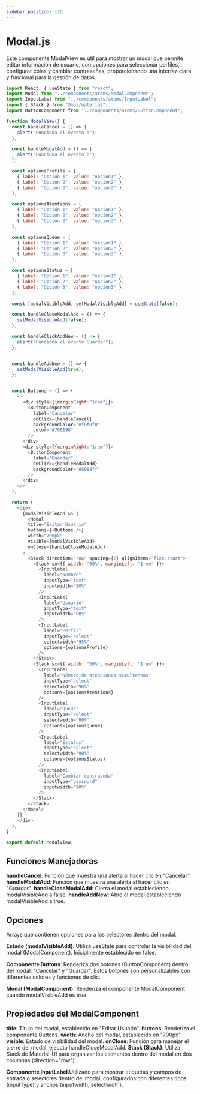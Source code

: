 ```yaml
---
sidebar_position: 176
---
```


# Modal.js

Este componente ModalView es útil para mostrar un modal que permite editar información de usuario, con opciones para seleccionar perfiles, configurar colas y cambiar contraseñas, proporcionando una interfaz clara y funcional para la gestión de datos.

```js
import React, { useState } from "react";
import Modal from "../components/atoms/ModalComponent";
import InputLabel from "../components/atoms/InputLabel";
import { Stack } from "@mui/material";
import ButtonComponent from "../components/atoms/ButtonComponent";

function ModalView() {
  const handleCancel = () => {
    alert("Funciona el evento a");
  };

  const handleModalAdd = () => {
    alert("Funciona el evento b");
  };

  const optionsProfile = [
    { label: "Opción 1", value: "opcion1" },
    { label: "Opción 2", value: "opcion2" },
    { label: "Opción 3", value: "opcion3" },
  ];

  const optionsAtentions = [
    { label: "Opción 1", value: "opcion1" },
    { label: "Opción 2", value: "opcion2" },
    { label: "Opción 3", value: "opcion3" },
  ];

  const optionsQueue = [
    { label: "Opción 1", value: "opcion1" },
    { label: "Opción 2", value: "opcion2" },
    { label: "Opción 3", value: "opcion3" },
  ];

  const optionsStatus = [
    { label: "Opción 1", value: "opcion1" },
    { label: "Opción 2", value: "opcion2" },
    { label: "Opción 3", value: "opcion3" },
  ];

  const [modalVisibleAdd, setModalVisibleAdd] = useState(false);

  const handleCloseModalAdd = () => {
    setModalVisibleAdd(false);
  };

  const handleClickAddNew = () => {
    alert("Funciona el evento Guardar");
  };


  const handleAddNew = () => {
    setModalVisibleAdd(true);
  };


  const Buttons = () => (
    <>
      <div style={{marginRight:"1rem"}}>
        <ButtonComponent
          label="Cancelar"
          onClick={handleCancel}
          backgroundColor="#f0f0f0"
          color="#708198"
        />
      </div>
      <div style={{marginRight:"1rem"}}>
        <ButtonComponent
          label="Guardar"
          onClick={handleModalAdd}
          backgroundColor="#8088ff"
        />
      </div>
    </>
  );

  return (
    <div>
      {modalVisibleAdd && (
        <Modal
        title="Editar Usuario"
        buttons={<Buttons />}
        width="700px"
        visible={modalVisibleAdd}
        onClose={handleCloseModalAdd}
      >
        <Stack direction="row" spacing={2} alignItems="flex-start">
          <Stack sx={{ width: "50%", marginLeft: "1rem" }}>
            <InputLabel
              label="Nombre"
              inputType="text"
              inputwidth="90%"
            />
            <InputLabel
              label="Usuario"
              inputType="text"
              inputwidth="90%"
            />
            <InputLabel
              label="Perfil"
              inputType="select"
              selectwidth="95%"
              options={optionsProfile}
            />
          </Stack>
          <Stack sx={{ width: "50%", marginLeft: "1rem" }}>
            <InputLabel
              label="Número de atenciones simultaneas"
              inputType="select"
              selectwidth="90%"
              options={optionsAtentions}
            />
            <InputLabel
              label="Queue"
              inputType="select"
              selectwidth="90%"
              options={optionsQueue}
            />
            <InputLabel
              label="Estatus"
              inputType="select"
              selectwidth="90%"
              options={optionsStatus}
            />
            <InputLabel
              label="Cambiar contraseña"
              inputType="password"
              inputwidth="90%"
            />
          </Stack>
        </Stack>
      </Modal>
    )}
    </div>
  );
}

export default ModalView;
```

## Funciones Manejadoras

**handleCancel**: Función que muestra una alerta al hacer clic en "Cancelar".
**handleModalAdd**: Función que muestra una alerta al hacer clic en "Guardar".
**handleCloseModalAdd**: Cierra el modal estableciendo modalVisibleAdd a false.
**handleAddNew**: Abre el modal estableciendo modalVisibleAdd a true.

## Opciones

Arrays que contienen opciones para los selectores dentro del modal.

**Estado (modalVisibleAdd)**: Utiliza useState para controlar la visibilidad del modal (ModalComponent). Inicialmente establecido en false.

**Componente Buttons**: Renderiza dos botones (ButtonComponent) dentro del modal: "Cancelar" y "Guardar". Estos botones son personalizables con diferentes colores y funciones de clic.

**Modal (ModalComponent)**: Renderiza el componente ModalComponent cuando modalVisibleAdd es true.

## Propiedades del ModalComponent

**title**: Título del modal, establecido en "Editar Usuario".
**buttons**: Renderiza el componente Buttons.
**width**: Ancho del modal, establecido en "700px".
**visible**: Estado de visibilidad del modal.
**onClose**: Función para manejar el cierre del modal, ejecuta handleCloseModalAdd.
**Stack (Stack)**: Utiliza Stack de Material-UI para organizar los elementos dentro del modal en dos columnas (direction="row").

**Componente InputLabel**:Utilizado para mostrar etiquetas y campos de entrada o selectores dentro del modal, configurados con diferentes tipos (inputType) y anchos (inputwidth, selectwidth).